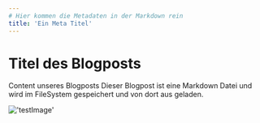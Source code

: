 ```yaml
---
# Hier kommen die Metadaten in der Markdown rein
title: 'Ein Meta Titel'
---
```


# Titel des Blogposts

Content unseres Blogposts
Dieser Blogpost ist eine Markdown Datei und wird im FileSystem gespeichert und von dort aus geladen.

!['testImage'](/images/code.jpeg)